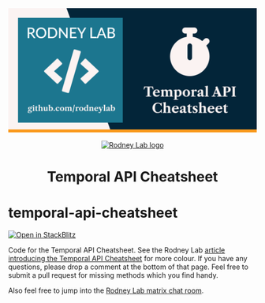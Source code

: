 <img src="./images/rodneylab-github-temporal-api-cheatsheet.png" alt="Rodney Lab temporal-api-cheatsheet Github banner">

<p align="center">
  <a aria-label="Open Rodney Lab site" href="https://rodneylab.com" rel="nofollow noopener noreferrer">
    <img alt="Rodney Lab logo" src="https://rodneylab.com/assets/icon.png" width="60" />
  </a>
</p>
<h1 align="center">
  Temporal API Cheatsheet
</h1>

# temporal-api-cheatsheet

[![Open in StackBlitz](https://developer.stackblitz.com/img/open_in_stackblitz.svg)](https://stackblitz.com/github/rodneylab/temporal-api-cheatsheet)

Code for the Temporal API Cheatsheet. See the Rodney Lab <a aria-label="Open Rodney Lab blog post on Svelte Kit Shiki syntax highlighting" href="https://rodneylab.com/sveltekit-shiki-syntax-highlighting/">article introducing the Temporal API Cheatsheet</a> for more colour. If you have any questions, please drop a comment at the bottom of that page. Feel free to submit a pull request for missing methods which you find handy.

Also feel free to jump into the [Rodney Lab matrix chat room](https://matrix.to/#/%23rodney:matrix.org).
